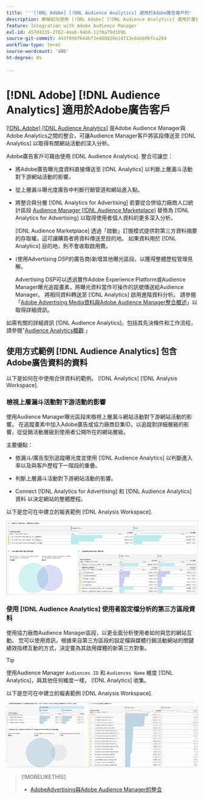 ```yaml
---
title: '''[!DNL Adobe] [!DNL Audience Analytics] 適用於Adobe廣告客戶的'
description: 瞭解如何使用 [!DNL Adobe] [!DNL Audience Analytics] 適用於廣告使用案例
feature: Integration with Adobe Audience Manager
exl-id: 457d4335-2762-4aab-94b8-12f8a79d109b
source-git-commit: 443f8907644bf3e480626e14713e8abb9bfca284
workflow-type: tm+mt
source-wordcount: '486'
ht-degree: 0%

---
```


# [!DNL Adobe] [!DNL Audience Analytics] 適用於Adobe廣告客戶

[[!DNL Adobe] [!DNL Audience Analytics]](https://experienceleague.adobe.com/docs/analytics/integration/audience-analytics/mc-audiences-aam.html) 是Adobe Audience Manager與Adobe Analytics之間的整合，可讓Audience Manager客戶將區段傳送至 [!DNL Analytics] 以取得有關網站活動的深入分析。

Adobe廣告客戶可藉由使用 [!DNL Audience Analytics]. 整合可讓您：

* 將Adobe廣告曝光度資料直接傳送至 [!DNL Analytics] 以判斷上層漏斗活動對下游網站活動的影響。

* 從上層漏斗曝光度廣告中判斷行銷管道和網站進入點。

* 將整合與分層 [!DNL Analytics for Advertising] 若要從合併協力廠商人口統計區段 [Audience Manager [!DNL Audience Marketplace]](https://experienceleague.adobe.com/docs/audience-manager/user-guide/features/audience-marketplace/audience-marketplace.html) 替換為 [!DNL Analytics for Advertising] 以取得使用者個人資料的更多深入分析。

   [!DNL Audience Marketplace] 透過「啟動」訂閱模式提供對第三方資料摘要的存取權，這可讓購買者將資料傳送至目的地。 如果資料用於 [!DNL Analytics] 目的地，則不會收取啟用費。

* (使用Advertising DSP的廣告商)新增其他曝光區段，以獲得整體歷程管理見解。

   Advertising DSP可以透過實作Adobe Experience Platform或Audience Manager曝光追蹤畫素，將曝光資料當作可操作的訊號傳送給Audience Manager。 將相同資料轉送至 [!DNL Analytics] 啟用進階資料分析。 請參閱「[Adobe Advertising Media資料與Adobe Audience Manager整合概述](/help/integrations/audience-manager/media-data-integration/overview.md)」以取得詳細資訊。

如需有關的詳細資訊 [!DNL Audience Analytics]，包括其先決條件和工作流程，請參閱&quot;[Audience Analytics概觀](https://experienceleague.adobe.com/docs/analytics/integration/audience-analytics/mc-audiences-aam.html).」

## 使用方式範例 [!DNL Audience Analytics] 包含Adobe廣告資料的資料

以下是如何在中使用合併資料的範例。 [!DNL Analytics] [!DNL Analysis Workspace].

### 檢視上層漏斗活動對下游活動的影響

使用Audience Manager曝光區段來檢視上層漏斗網站活動對下游網站活動的影響。 在追蹤畫素中加入Adobe廣告或協力廠商巨集ID，以追蹤對詳細層級的影響，從促銷活動層級到使用者公開所在的網站層級。

主要優點：

* 依漏斗/廣告型別追蹤曝光度並使用 [!DNL Audience Analytics] 以判斷進入率以及與客戶歷程下一階段的重疊。

* 判斷上層漏斗活動對下游網站活動的影響。

* Connect [!DNL Analytics for Advertising]<!-- which doesn't include the last exposure event --> 和 [!DNL Audience Analytics] 資料 <!-- (which includes the user's last exposure event) --> 以決定網站的整體歷程。

以下是您可在中建立的報表範例 [!DNL Analysis Workspace].

![檢視上層漏斗活動對下游網站活動的影響](/help/integrations/assets/audience-analytics-upper-funnel-exposure.png)

### 使用 [!DNL Audience Analytics] 使用者設定檔分析的第三方區段資料

使用協力廠商Audience Manager區段，以更全面分析使用者如何與您的網站互動。 您可以使用資訊，根據來自第三方區段的設定檔與媒體行銷活動網站的關鍵績效指標互動的方式，決定要為其啟用媒體的新第三方對象。

>[!TIP]
> 使用Audience Manager `Audiences ID` 和 `Audiences Name` 維度 [!DNL Analytics]，與其他任何維度一樣， [!DNL Analytics] 收集。

以下是您可在中建立的報表範例 [!DNL Analysis Workspace].

![使用協力廠商區段來豐富使用者設定檔分析](/help/integrations/assets/audience-analytics-third-party-report.png)

>[!MORELIKETHIS]
>
>* [AdobeAdvertising與Adobe Audience Manager的整合](/help/integrations/audience-manager/overview.md)

